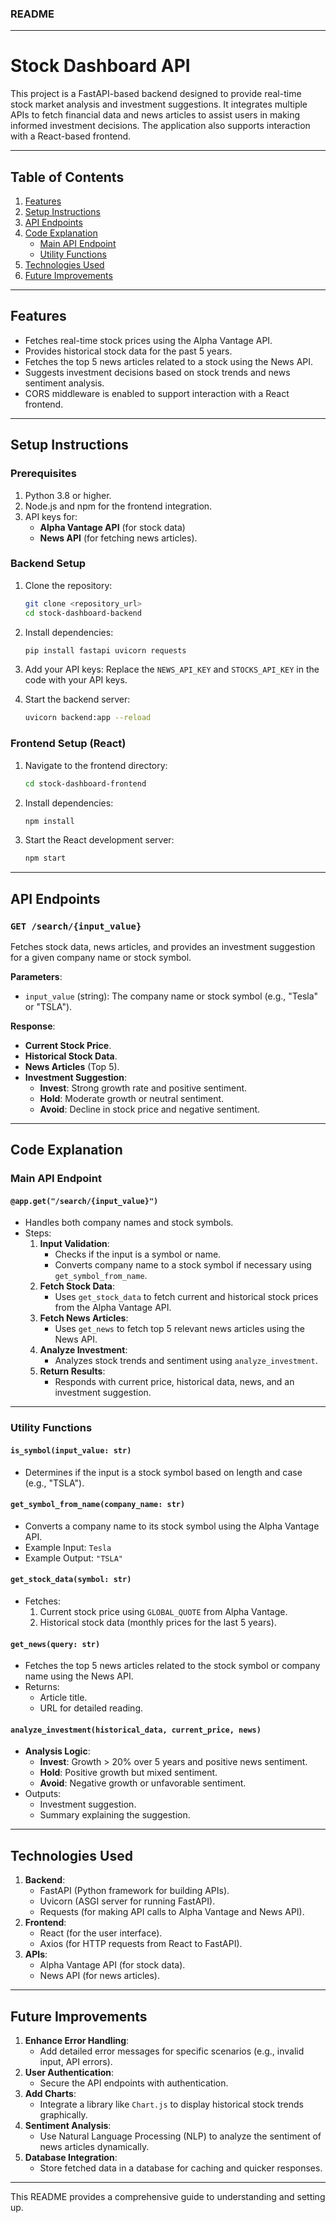### README

---

# **Stock Dashboard API**

This project is a FastAPI-based backend designed to provide real-time stock market analysis and investment suggestions. It integrates multiple APIs to fetch financial data and news articles to assist users in making informed investment decisions. The application also supports interaction with a React-based frontend.

---

## Table of Contents
1. [Features](#features)
2. [Setup Instructions](#setup-instructions)
3. [API Endpoints](#api-endpoints)
4. [Code Explanation](#code-explanation)
    - [Main API Endpoint](#main-api-endpoint)
    - [Utility Functions](#utility-functions)
5. [Technologies Used](#technologies-used)
6. [Future Improvements](#future-improvements)

---

## **Features**
- Fetches real-time stock prices using the Alpha Vantage API.
- Provides historical stock data for the past 5 years.
- Fetches the top 5 news articles related to a stock using the News API.
- Suggests investment decisions based on stock trends and news sentiment analysis.
- CORS middleware is enabled to support interaction with a React frontend.

---

## **Setup Instructions**

### Prerequisites
1. Python 3.8 or higher.
2. Node.js and npm for the frontend integration.
3. API keys for:
   - **Alpha Vantage API** (for stock data)
   - **News API** (for fetching news articles).

### Backend Setup
1. Clone the repository:
   ```bash
   git clone <repository_url>
   cd stock-dashboard-backend
   ```

2. Install dependencies:
   ```bash
   pip install fastapi uvicorn requests
   ```

3. Add your API keys:
   Replace the `NEWS_API_KEY` and `STOCKS_API_KEY` in the code with your API keys.

4. Start the backend server:
   ```bash
   uvicorn backend:app --reload
   ```

### Frontend Setup (React)
1. Navigate to the frontend directory:
   ```bash
   cd stock-dashboard-frontend
   ```

2. Install dependencies:
   ```bash
   npm install
   ```

3. Start the React development server:
   ```bash
   npm start
   ```

---

## **API Endpoints**

### **`GET /search/{input_value}`**
Fetches stock data, news articles, and provides an investment suggestion for a given company name or stock symbol.

**Parameters**:
- `input_value` (string): The company name or stock symbol (e.g., "Tesla" or "TSLA").

**Response**:
- **Current Stock Price**.
- **Historical Stock Data**.
- **News Articles** (Top 5).
- **Investment Suggestion**:
  - **Invest**: Strong growth rate and positive sentiment.
  - **Hold**: Moderate growth or neutral sentiment.
  - **Avoid**: Decline in stock price and negative sentiment.

---

## **Code Explanation**

### **Main API Endpoint**
#### `@app.get("/search/{input_value}")`
- Handles both company names and stock symbols.
- Steps:
  1. **Input Validation**:
     - Checks if the input is a symbol or name.
     - Converts company name to a stock symbol if necessary using `get_symbol_from_name`.
  2. **Fetch Stock Data**:
     - Uses `get_stock_data` to fetch current and historical stock prices from the Alpha Vantage API.
  3. **Fetch News Articles**:
     - Uses `get_news` to fetch top 5 relevant news articles using the News API.
  4. **Analyze Investment**:
     - Analyzes stock trends and sentiment using `analyze_investment`.
  5. **Return Results**:
     - Responds with current price, historical data, news, and an investment suggestion.

---

### **Utility Functions**

#### `is_symbol(input_value: str)`
- Determines if the input is a stock symbol based on length and case (e.g., "TSLA").

#### `get_symbol_from_name(company_name: str)`
- Converts a company name to its stock symbol using the Alpha Vantage API.
- Example Input: `Tesla`
- Example Output: `"TSLA"`

#### `get_stock_data(symbol: str)`
- Fetches:
  1. Current stock price using `GLOBAL_QUOTE` from Alpha Vantage.
  2. Historical stock data (monthly prices for the last 5 years).

#### `get_news(query: str)`
- Fetches the top 5 news articles related to the stock symbol or company name using the News API.
- Returns:
  - Article title.
  - URL for detailed reading.

#### `analyze_investment(historical_data, current_price, news)`
- **Analysis Logic**:
  - **Invest**: Growth > 20% over 5 years and positive news sentiment.
  - **Hold**: Positive growth but mixed sentiment.
  - **Avoid**: Negative growth or unfavorable sentiment.
- Outputs:
  - Investment suggestion.
  - Summary explaining the suggestion.

---

## **Technologies Used**
1. **Backend**:
   - FastAPI (Python framework for building APIs).
   - Uvicorn (ASGI server for running FastAPI).
   - Requests (for making API calls to Alpha Vantage and News API).
2. **Frontend**:
   - React (for the user interface).
   - Axios (for HTTP requests from React to FastAPI).
3. **APIs**:
   - Alpha Vantage API (for stock data).
   - News API (for news articles).

---

## **Future Improvements**
1. **Enhance Error Handling**:
   - Add detailed error messages for specific scenarios (e.g., invalid input, API errors).
2. **User Authentication**:
   - Secure the API endpoints with authentication.
3. **Add Charts**:
   - Integrate a library like `Chart.js` to display historical stock trends graphically.
4. **Sentiment Analysis**:
   - Use Natural Language Processing (NLP) to analyze the sentiment of news articles dynamically.
5. **Database Integration**:
   - Store fetched data in a database for caching and quicker responses.

---

This README provides a comprehensive guide to understanding and setting up.

